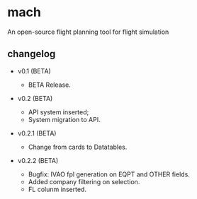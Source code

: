 # mach
An open-source flight planning tool for flight simulation

## changelog
- v0.1 (BETA)
  - BETA Release.

- v0.2 (BETA)
  - API system inserted;
  - System migration to API.

- v0.2.1 (BETA)
  - Change from cards to Datatables.
  
- v0.2.2 (BETA)
  - Bugfix: IVAO fpl generation on EQPT and OTHER fields.
  - Added company filtering on selection.
  - FL colunm inserted.
